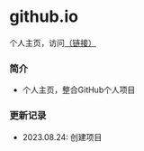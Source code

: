 # github.io
个人主页，访问[（链接）](https://umas2022.github.io)




### 简介
- 个人主页，整合GitHub个人项目





### 更新记录
- 2023.08.24: 创建项目




